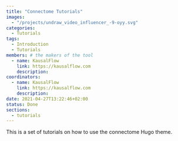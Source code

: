 ```yaml
---
title: "Connectome Tutorials"
images:
  - "/projects/undraw_video_influencer_-9-oyy.svg"
categories:
  - Tutorials
tags:
  - Introduction
  - Tutorials
members: # the makers of the tool
  - name: KausalFlow
    link: https://kausalflow.com
    description:
coordinators:
  - name: KausalFlow
    link: https://kausalflow.com
    description:
date: 2021-04-27T13:22:46+02:00
status: Done
sections:
  - tutorials
---
```


This is a set of tutorials on how to use the connectome Hugo theme.
